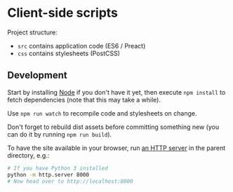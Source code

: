# Client-side scripts

Project structure:
* `src` contains application code (ES6 / Preact)
* `css` contains stylesheets (PostCSS)

## Development

Start by installing [Node](https://nodejs.org/en/download/) if you don't have it yet,
then execute `npm install` to fetch dependencies (note that this may take a while).

Use `npm run watch` to recompile code and stylesheets on change.

Don't forget to rebuild dist assets before committing something new
(you can do it by running `npm run build`).

To have the site available in your browser,
run [an HTTP server](https://gist.github.com/willurd/5720255) in the parent directory, e.g.:

```bash
# If you have Python 3 installed
python -m http.server 8000
# Now head over to http://localhost:8000
```

